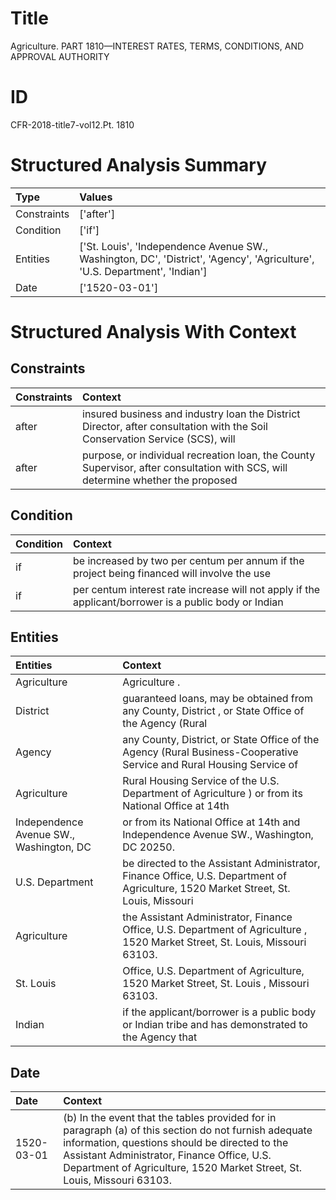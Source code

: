 # Title

 Agriculture. PART 1810—INTEREST RATES, TERMS, CONDITIONS, AND APPROVAL AUTHORITY


# ID

 CFR-2018-title7-vol12.Pt. 1810


# Structured Analysis Summary

| Type        | Values                                                                                                                     |
|:------------|:---------------------------------------------------------------------------------------------------------------------------|
| Constraints | ['after']                                                                                                                  |
| Condition   | ['if']                                                                                                                     |
| Entities    | ['St. Louis', 'Independence Avenue SW., Washington, DC', 'District', 'Agency', 'Agriculture', 'U.S. Department', 'Indian'] |
| Date        | ['1520-03-01']                                                                                                             |


# Structured Analysis With Context

 


## Constraints

| Constraints   | Context                                                                                                                         |
|:--------------|:--------------------------------------------------------------------------------------------------------------------------------|
| after         | insured business and industry loan the District Director, after consultation with the Soil Conservation Service (SCS), will     |
| after         | purpose, or individual recreation loan, the County Supervisor, after consultation with SCS, will determine whether the proposed |


## Condition

| Condition   | Context                                                                                               |
|:------------|:------------------------------------------------------------------------------------------------------|
| if          | be increased by two per centum per annum if the project being financed will involve the use           |
| if          | per centum interest rate increase will not apply if the applicant/borrower is a public body or Indian |


## Entities

| Entities                                | Context                                                                                                                             |
|:----------------------------------------|:------------------------------------------------------------------------------------------------------------------------------------|
| Agriculture                             | Agriculture .                                                                                                                       |
| District                                | guaranteed loans, may be obtained from any County, District , or State Office of the Agency (Rural                                  |
| Agency                                  | any County, District, or State Office of the Agency (Rural Business-Cooperative Service and Rural Housing Service of                |
| Agriculture                             | Rural Housing Service of the U.S. Department of Agriculture ) or from its National Office at 14th                                   |
| Independence Avenue SW., Washington, DC | or from its National Office at 14th and Independence Avenue SW., Washington, DC  20250.                                             |
| U.S. Department                         | be directed to the Assistant Administrator, Finance Office, U.S. Department of Agriculture, 1520 Market Street, St. Louis, Missouri |
| Agriculture                             | the Assistant Administrator, Finance Office, U.S. Department of Agriculture , 1520 Market Street, St. Louis, Missouri 63103.        |
| St. Louis                               | Office, U.S. Department of Agriculture, 1520 Market Street, St. Louis , Missouri 63103.                                             |
| Indian                                  | if the applicant/borrower is a public body or Indian tribe and has demonstrated to the Agency that                                  |


## Date

| Date       | Context                                                                                                                                                                                                                                                                         |
|:-----------|:--------------------------------------------------------------------------------------------------------------------------------------------------------------------------------------------------------------------------------------------------------------------------------|
| 1520-03-01 | (b) In the event that the tables provided for in paragraph (a) of this section do not furnish adequate information, questions should be directed to the Assistant Administrator, Finance Office, U.S. Department of Agriculture, 1520 Market Street, St. Louis, Missouri 63103. |


